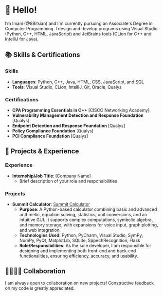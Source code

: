 # 🤗 Hello!

I’m Imani (@8Bitsian) and I'm currently pursuing an Associate's Degree in Computer Programming.
I design and develop programs using Visual Studio (Python, C++, HTML, JavaScript) and JetBrains tools (CLion for C++ and IntelliJ for Java).

## 📚 Skills & Certifications

### Skills
- **Languages**: Python, C++, Java, HTML, CSS, JavaScript, and SQL
- **Tools**: Visual Studio, CLion, IntelliJ, Git, Oracle, Qualys
### Certifications
- **CPA Programming Essentials in C++** [CISCO Networking Academy]
- **Vulnerability Management Detection and Response Foundation** [Qualys]
- **Endpoint Detection and Response Foundation** [Qualys]
- **Policy Compliance Foundation** [Qualys]
- **PCI Compliance Foundation** [Qualys]

## 📑 Projects & Experience

### Experience
 - **Internship/Job Title**: [Company Name]
   - Brief description of your role and responsibilities
### Projects
 - **Summit Calculator**: [Summit Calculator](https://github.com/users/8Bitsian/projects/3)
   - **Purpose**: A Python-based calculator combining basic and advanced arithmetic, equation solving, statistics, unit conversions, and an intuitive GUI. It supports complex computations, symbolic algebra, and memory storage, with expansions for voice input, graph plotting, and web integration.
   - **Technologies Used**: Python, PyCharm, Visual Studio, SymPy, NumPy, PyQt, MatplotLib, SQLite, SppechRecognition, Flask
   - **Role/Responsibilities**: As the sole developer, I am responsible for designing and implementing both front-end and back-end functionalities, ensuring efficiency, accuracy, and usability.

## 🫱🏻‍🫲🏽 Collaboration

I am always open to collaboration on new projects! Constructive feedback on my code is greatly appreciated.
